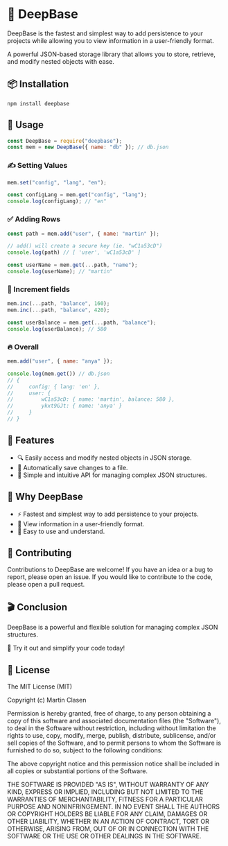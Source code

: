 # 🌳 DeepBase

DeepBase is the fastest and simplest way to add persistence to your projects while allowing you to view information in a user-friendly format.

A powerful JSON-based storage library that allows you to store, retrieve, and modify nested objects with ease.

## 📦 Installation
```shell
npm install deepbase
```

## 🔧 Usage
```js
const DeepBase = require("deepbase");
const mem = new DeepBase({ name: "db" }); // db.json
```

### ✍️ Setting Values
```js
mem.set("config", "lang", "en");

const configLang = mem.get("config", "lang");
console.log(configLang); // "en"
```

### ✅ Adding Rows
```js
const path = mem.add("user", { name: "martin" });

// add() will create a secure key (ie. "wC1a53cD")
console.log(path) // [ 'user', 'wC1a53cD' ]

const userName = mem.get(...path, "name");
console.log(userName); // "martin"
```

### 🔢 Increment fields
```js
mem.inc(...path, "balance", 160);
mem.inc(...path, "balance", 420);

const userBalance = mem.get(...path, "balance");
console.log(userBalance); // 580
```

### 🔥 Overall
```js
mem.add("user", { name: "anya" });

console.log(mem.get()) // db.json
// {
//     config: { lang: 'en' },
//     user: {
//         wC1a53cD: { name: 'martin', balance: 580 },
//         ykxt9GJt: { name: 'anya' }
//     }
// }
```

## 🤯 Features
- 🔍 Easily access and modify nested objects in JSON storage.
- 📁 Automatically save changes to a file.
- 🌱 Simple and intuitive API for managing complex JSON structures.

## 🤔 Why DeepBase 
- ⚡ Fastest and simplest way to add persistence to your projects.
- 📖 View information in a user-friendly format.
- 🧠 Easy to use and understand.

## 🤝 Contributing
Contributions to DeepBase are welcome! If you have an idea or a bug to report, please open an issue. If you would like to contribute to the code, please open a pull request.

## 🎬 Conclusion
DeepBase is a powerful and flexible solution for managing complex JSON structures.

🚀 Try it out and simplify your code today!

## 📄 License
The MIT License (MIT)

Copyright (c) Martin Clasen

Permission is hereby granted, free of charge, to any person obtaining a copy of this software and associated documentation files (the "Software"), to deal in the Software without restriction, including without limitation the rights to use, copy, modify, merge, publish, distribute, sublicense, and/or sell copies of the Software, and to permit persons to whom the Software is furnished to do so, subject to the following conditions:

The above copyright notice and this permission notice shall be included in all copies or substantial portions of the Software.

THE SOFTWARE IS PROVIDED "AS IS", WITHOUT WARRANTY OF ANY KIND, EXPRESS OR IMPLIED, INCLUDING BUT NOT LIMITED TO THE WARRANTIES OF MERCHANTABILITY, FITNESS FOR A PARTICULAR PURPOSE AND NONINFRINGEMENT. IN NO EVENT SHALL THE AUTHORS OR COPYRIGHT HOLDERS BE LIABLE FOR ANY CLAIM, DAMAGES OR OTHER LIABILITY, WHETHER IN AN ACTION OF CONTRACT, TORT OR OTHERWISE, ARISING FROM, OUT OF OR IN CONNECTION WITH THE SOFTWARE OR THE USE OR OTHER DEALINGS IN THE SOFTWARE.